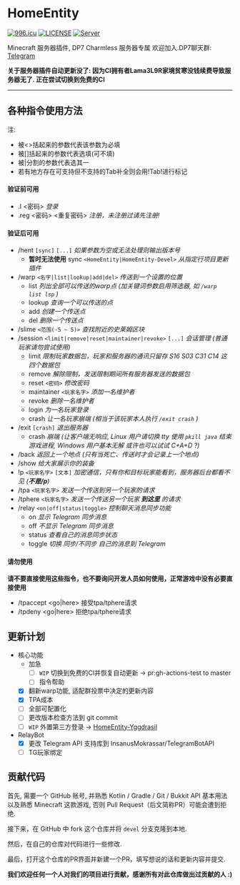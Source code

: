 # HomeEntity 

[![996.icu](https://img.shields.io/badge/link-996.icu-red.svg)](https://996.icu)
[![LICENSE](https://img.shields.io/badge/license-Anti%20996-blue.svg)](https://github.com/996icu/996.ICU/blob/master/LICENSE)
[![Server](https://hello-minecraft-api-production.up.railway.app/api/ping-svg/2704ba23.123nat.com:26588 )](https://hello-minecraft-api-production.up.railway.app/api/ping-svg/2704ba23.123nat.com:26588)

Minecraft 服务器插件, DP7 Charmless 服务器专属 欢迎加入.DP7聊天群: [Telegram](https://t.me/joinchat/raRF9e8WOs84NzM1)

**关于服务器插件自动更新没了: 因为CI拥有者Lama3L9R家境贫寒没钱续费导致服务器无了. 正在尝试切换到免费的CI**

---
各种指令使用方法
---
注:
- 被<>括起来的参数代表该参数为必填
- 被[]括起来的参数代表选填(可不填)
- 被|分割的参数代表选其一
- 若有地方存在可支持但不支持的Tab补全则会用!Tab!进行标记

#### 验证前可用

- .l <密码> *登录*
- .reg <密码> <重复密码> *注册，未注册过请先注册!*

#### 验证后可用

- /hent `[sync]` `[...]` *如果参数为空或无法处理则输出版本号* 
	- **暂时无法使用** sync `<HomeEntity|HomeEntity-Devel>` *从指定行项目更新插件*
- /warp `<名字|list|lookup|add|del>` *传送到一个设置的位置*
	- list *列出全部可以传送的warp点 (加关键词参数启用筛选器, 如 `/warp list lsp` )*
	- lookup *查询一个可以传送的点*
	- add *创建一个传送点*
	- del *删除一个传送点*
- /slime `<范围(-5 ~ 5)>` *查找附近的史莱姆区块*
- /session `<limit|remove|reset|maintainer|revoke>` `[...]` *会话管理 (普通玩家请勿尝试使用)*
	- limit *限制玩家数据包，玩家和服务器的通讯只留存 S16 S03 C31 C14 这四个数据包*
	- remove *解除限制，发送限制期间所有服务器发送的数据包*
	- reset `<密码>` *修改密码*
	- maintainer `<玩家名字>` *添加一名维护者*
	- revoke *删除一名维护者*
	- login *为一名玩家登录*
	- crash *让一名玩家崩端 (相当于该玩家本人执行 `/exit crash` )*
- /exit `[crash]` *退出服务器*
	- crash *崩端 (让客户端无响应, Linux 用户请切换 tty 使用 `pkill java` 结束游戏进程, Windows 用户基本无解 或许也可以试试 C+A+D ?)*
- /back *返回上一个地点 (只有当死亡、传送时才会记录上一个地点)*
- /show *给大家展示你的装备*
- !p `<玩家名字>` `[文本]` *加密通信，只有你和目标玩家能看到，服务器后台都看不见 (**不是/p**)*
- /tpa `<玩家名字>` *发送一个传送到另一个玩家的请求*
- /tphere `<玩家名字>` *发送一个传送另一个玩家 **到这里** 的请求*
- /relay `<on|off|status|toggle>` *控制聊天消息同步功能*
	- on *显示 Telegram 同步消息*
	- off *不显示 Telegram 同步消息*
	- status *查看自己的消息同步状态*
	- toggle *切换 同步/不同步 自己的消息到 Telegram*

#### 请勿使用

**请不要直接使用这些指令，也不要询问开发人员如何使用，正常游戏中没有必要直接使用**

- /tpaccept <go|here> <uuid> 接受tpa/tphere请求
- /tpdeny <go|here> <uuid> 拒绝tpa/tphere请求

## 更新计划

- 核心功能
  - 加急
	+ [ ] `WIP` 切换到免费的CI并恢复自动更新 -> pr:gh-actions-test to master
	+ [ ] 指令帮助
  + [x] 翻新warp功能, 适配群投票中决定的更新内容
  + [x] TPA成本
  + [ ] 全部可配置化
  + [ ] 更改版本检查方法到 git commit
  + [ ] `WIP` 外置第三方登录 -> [HomeEntity-Yggdrasil](https://github.com/DP7-Network/HomeEntity-Yggdrasil)
- RelayBot
  + [x] 更改 Telegram API 支持库到 InsanusMokrassar/TelegramBotAPI
  + [ ] TG玩家绑定

## 贡献代码

首先, 需要一个 GitHub 账号, 并熟悉 Kotlin / Gradle / Git / Bukkit API 基本用法以及熟悉 Minecraft 这款游戏,
否则 Pull Request（后文简称PR）可能会遭到拒绝.

接下来，在 GitHub 中 fork 这个仓库并将 `devel` 分支克隆到本地.

然后，在自己的仓库对代码进行一些修改.

最后，打开这个仓库的PR界面并新建一个PR，填写想说的话和更新内容并提交.

**我们欢迎任何一个人对我们的项目进行贡献，感谢所有对此仓库做出过贡献的人 :)**
